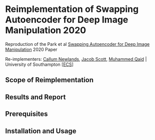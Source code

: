 # Reimplementation of Swapping Autoencoder for Deep Image Manipulation 2020
Reproduction of the Park et al [Swapping Autoencoder for Deep Image Manipulation](https://arxiv.org/pdf/2007.00653v1.pdf) 2020 Paper

Re-implementers: [Callum Newlands](mailto:cn2g18@soton.ac.uk), [Jacob Scott](mailto:js11g18@soton.ac.uk), [Muhammed Qaid](mailto:mq1g18@soton.ac.uk) | University of Southampton [[ECS](https://www.ecs.soton.ac.uk/)]

## Scope of Reimplementation

## Results and Report

## Prerequisites

## Installation and Usage
